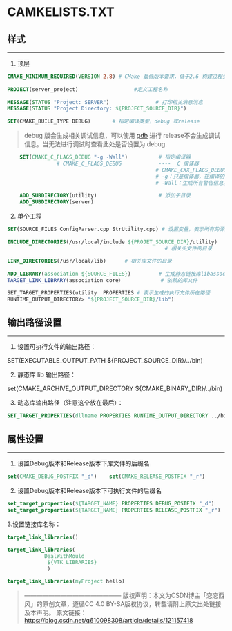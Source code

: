 # CAMKELISTS.TXT

## 样式
---
1. 顶层
```cmake
CMAKE_MINIMUM_REQUIRED(VERSION 2.8) # CMake 最低版本要求，低于2.6 构建过程会被终止。 
 
PROJECT(server_project)                  #定义工程名称
 
MESSAGE(STATUS "Project: SERVER")               # 打印相关消息消息 
MESSAGE(STATUS "Project Directory: ${PROJECT_SOURCE_DIR}")
 
SET(CMAKE_BUILE_TYPE DEBUG)       # 指定编译类型，debug 或release
```
>debug 版会生成相关调试信息，可以使用  [gdb](../../Library/GNU/GDB.md) 进行 
 release不会生成调试信息。当无法进行调试时查看此处是否设置为 debug.
 
```cmake
    SET(CMAKE_C_FLAGS_DEBUG "-g -Wall")          # 指定编译器 
                # CMAKE_C_FLAGS_DEBUG            ----  C 编译器
                                                # CMAKE_CXX_FLAGS_DEBUG        ----  C++ 编译器
                                                # -g：只是编译器，在编译的时候，产生调试信息。
                                                # -Wall：生成所有警告信息。一下是具体的选项，可以单独使用
    
    ADD_SUBDIRECTORY(utility)                    # 添加子目录 
    ADD_SUBDIRECTORY(server)
```

2. 单个工程 
```cmake
SET(SOURCE_FILES ConfigParser.cpp StrUtility.cpp) # 设置变量，表示所有的源文件
 
INCLUDE_DIRECTORIES(/usr/local/include ${PROJET_SOURCE_DIR}/utility)
                                                   # 相关头文件的目录
 
LINK_DIRECTORIES(/usr/local/lib)      # 相关库文件的目录
 
ADD_LIBRARY(association ${SOURCE_FILES})         # 生成静态链接库libassociation.a
TARGET_LINK_LIBRARY(association core）            # 依赖的库文件

SET_TARGET_PROPERTIES(utility  PROPERTIES # 表示生成的执行文件所在路径
RUNTIME_OUTPUT_DIRECTORY> "${PROJECT_SOURCE_DIR}/lib")
```

## 输出路径设置
---
1. 设置可执行文件的输出路径：

SET(EXECUTABLE_OUTPUT_PATH ${PROJECT_SOURCE_DIR}/../bin)

2. 静态库 lib 输出路径：

set(CMAKE_ARCHIVE_OUTPUT_DIRECTORY ${CMAKE_BINARY_DIR}/../bin)

3. 动态库输出路径（注意这个放在最后）：
```cmake
SET_TARGET_PROPERTIES(dllname PROPERTIES RUNTIME_OUTPUT_DIRECTORY ../bin)
```


## 属性设置
---

1. 设置Debug版本和Release版本下库文件的后缀名
```cmake
set(CMAKE_DEBUG_POSTFIX "_d")    set(CMAKE_RELEASE_POSTFIX "_r") 
```

2. 设置Debug版本和Release版本下可执行文件的后缀名
```cmake
set_target_properties(${TARGET_NAME} PROPERTIES DEBUG_POSTFIX "_d")     
set_target_properties(${TARGET_NAME} PROPERTIES RELEASE_POSTFIX "_r")
```

3.设置链接库名称：
```cmake
target_link_libraries()

target_link_libraries(
	        DealWithMould
             ${VTK_LIBRARIES}
             )

target_link_libraries(myProject hello) 
```

>————————————————
版权声明：本文为CSDN博主「恋恋西风」的原创文章，遵循CC 4.0 BY-SA版权协议，转载请附上原文出处链接及本声明。
原文链接：https://blog.csdn.net/q610098308/article/details/121157418


